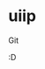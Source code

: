 # uiip


Git








































































































































































































































































































































































































:D












